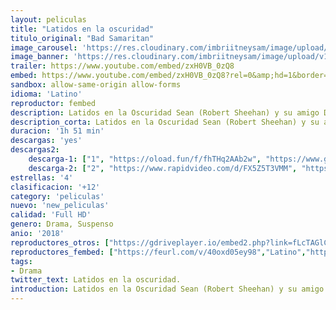 ```yaml
---
layout: peliculas
title: "Latidos en la oscuridad"
titulo_original: "Bad Samaritan"
image_carousel: 'https://res.cloudinary.com/imbriitneysam/image/upload/v1542153150/latidos-poster-min.jpg'
image_banner: 'https://res.cloudinary.com/imbriitneysam/image/upload/v1542153150/latidos-banner-min.jpg'
trailer: https://www.youtube.com/embed/zxH0VB_0zQ8
embed: https://www.youtube.com/embed/zxH0VB_0zQ8?rel=0&amp;hd=1&border=0&wmode=opaque&enablejsapi=1&modestbranding=1&controls=1&showinfo=1
sandbox: allow-same-origin allow-forms
idioma: 'Latino'
reproductor: fembed
description: Latidos en la Oscuridad Sean (Robert Sheehan) y su amigo Derek (Carlito Olivero), son dos jóvenes que trabajan en el valet parking de un restaurante local y han desarrollado una estafa brillante para robar las casas de los clientes mientras ellos comen. Las cosas van bien hasta que uno de ellos roba al cliente equivocado, Cale Erendreich (David Tennant) y descubre que tiene a una mujer cautiva en su casa. Temeroso de ir a prisión, deja a la mujer y regresa el auto al restaurante. Lleno de culpa, llama a la policía, que no descubre nada en la casa de Erendreich. Ahora, el joven valet debe soportar la ira del secuestrador que busca vengarse de él, mientras trata desesperadamente de encontrar y rescatar a la mujer cautiva que dejó atrás.
description_corta: Latidos en la Oscuridad Sean (Robert Sheehan) y su amigo Derek (Carlito Olivero), son dos jóvenes que trabajan en el valet parking de un restaurante local y han desarrollado una estafa brillante para robar las casas de los clientes mientras ellos comen. Las cosas van bien hasta que..
duracion: '1h 51 min'
descargas: 'yes'
descargas2:
    descarga-1: ["1", "https://oload.fun/f/fhTHq2AAb2w", "https://www.google.com/s2/favicons?domain=openload.co","OpenLoad","https://res.cloudinary.com/imbriitneysam/image/upload/v1541473684/mexico.png", "Latino", "Full HD"]
    descarga-2: ["2", "https://www.rapidvideo.com/d/FX5Z5T3VMM", "https://www.google.com/s2/favicons?domain=www.rapidvideo.com","RapidVideo","https://res.cloudinary.com/imbriitneysam/image/upload/v1541473684/mexico.png", "Latino", "Full HD"]
estrellas: '4'
clasificacion: '+12'
category: 'peliculas'
nuevo: 'new_peliculas'
calidad: 'Full HD'
genero: Drama, Suspenso
anio: '2018'
reproductores_otros: ["https://gdriveplayer.io/embed2.php?link=fLcTAGlCzH56YBHs80Y00A7oJnM6KtWqHJL0vVpQcJQQa%252BAq1DbVSfO9t%252FWKGWsdyeIMPFe47bCtugPnuqmr8j51%252BFqkDvrPNudfU13hisxtW%252FN5kdkykKGiPNA4dyYIpIt70VkzPSVIqapiXkEbX8UgpFjWYb%252Bi8x8y89rNBUzfQzM2X9u3C%252FpM9p36XSWGeuBuY8KHDP1YPKu5WpDuZ9","Latino","https://gdriveplayer.io/embed2.php?link=M48DJFNZ1Dl6ZL81rYFhVgNHBK9aAgI0u%252FZBHaYZ8vzyszljF779B4dRQKhPO8bCoE4qFLRmRs%252FxbI%252FJc6wArx7uRjQ8tLl%252FhuJGr%252FjA5y3Cj%252Ftzm3iK%252B%252FFHn%252BjoRm11aHFnZ4OI1M20bwx8KwktT4taMXAFeSmbex8urP1ipS6jjDxPG5XYXav5Eff3Qm34QrXumvQ0dYgahE9pc6OYLR","Latino"]
reproductores_fembed: ["https://feurl.com/v/40oxd05ey98","Latino","https://feurl.com/v/ryjplbep-epdkz2","Latino"]
tags:
- Drama
twitter_text: Latidos en la oscuridad.
introduction: Latidos en la Oscuridad Sean (Robert Sheehan) y su amigo Derek (Carlito Olivero), son dos jóvenes que trabajan en el valet parking de un restaurante local y han desarrollado una estafa brillante para robar las casas de los clientes mientras ellos comen. Las cosas van bien hasta que..
---
```



 







